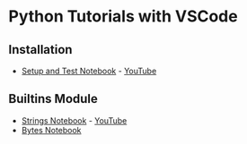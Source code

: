 # Python Tutorials with VSCode

## Installation

* [Setup and Test Notebook](./setup) - [YouTube](https://www.youtube.com/watch?v=5WSx5MCZ5w4)

## Builtins Module

* [Strings Notebook](./strings) - [YouTube](https://www.youtube.com/watch?v=RbcmotjzMO)
* [Bytes Notebook](./bytes)